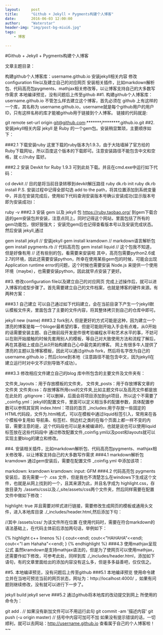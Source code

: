 ```yaml
---
layout:     post
title:      "Github + Jekyll + Pygments构建个人博客"
date:       2016-06-03 12:00:00
author:     "Waterstar"
header-img: "img/post-bg-miui6.jpg"
tags:
    - 博客
    
---
```


#Github + Jekyll + Pygments构建个人博客

文章主题目录：

构建github个人博客库：username.github.io
安装jekyll相关内容
修改configuration file以及建立自己的对应网页
安装相关插件，比如markdown解析包、代码高亮包pygments、mathjax相关修改等，以让博客支持自己的大多数写作需求
本地编译预览，没有问题后上传至github
##1. 构建github个人博客库：username.github.io
不管怎么样去建立这个博客，首先必须在 github 上有这样的一个库，其名称为 username.github.io，username就是每个github用户的用户ID，只有这样名称的库才能被github用于链接到个人博客。
链接的代码就是:

git remote set-url origin git@github.com:*******/********.github.io.git
##2. 安装jekyll相关内容
jekyll 是 Ruby 的一个gem包。安装稍显繁琐，主要顺序如下：

###2.1 下载安装ruby
这里下载的ruby版本为1.9.3，由于大陆墙掉了官方给的Ruby下载网址，所以百度这个版本的下载即可。注意安装路径不能包含中文和空格，就 c://ruby 蛮好。

###2.2 安装 Devkit for Ruby 1.9.3
可到此处下载。并且在cmd.exe中运行如下代码：

cd devkit // 目的是将当前目录转移到devkit解压路径
ruby dk.rb init
ruby dk.rb install
P.S. 安装过程中记得全部勾选 add to the path，将其位置添加到系统变量中，并且在安装完成后，使用如下代码查询安装版本号确认安装成功(显示版本号即为安装成功)：

ruby -v
###2.3 安装 gem 以及 jekyll 包
https://ruby.taobao.org/
到gem下载合适的gem安装包并安装，注意点同上。同时记得这个网站，里面包括了所有的gem功能包，很好狠强大；
安装完gem后也记得查看版本号以及安装完成状态。
然后安装 jekyll,通过

gem install jekyll // 安装jekyll
gem install kramdown // markdown语言解析包
gem install pygments.rb // 代码高亮包
gem install liquid // 这个包我不知道，但是好像有用
// 还有些别的包，看需要来安装啦
其中，高亮包需要python2.6或2.7的环境，因此还需要安装python，所幸在使用某些gem包的时候，可能会出现 Application runtime error的问题，这个时候也需要安装 Node.js 来提供一个使用环境（maybe），也需要安装python，因此就早点安装了更好。

##3. 修改configuration file以及建立自己的对应网页
完成上述操作后，就可以进入博客的成型步骤了。首先需要建立自己的文件档案，也就是博客的硬件来源。有两种方案：

###3.1 自己建立
可以自己通过如下代码建立，会在当前目录下产生一个jekyll默认模板文件夹，里面包含了主要的文件内容，将其整体拷贝到自己的仓库中即可。

jekyll new (name)
###3.2 fork别人
但是更好的方式可能是这种，因为建立一个漂亮的博客是每一个bloger最希望的事，但是可能刚开始入手会有点难，从0开始的话需要安装主题、自己做前段开发是件很考验编程水平和艺术水平的事，不妨可以在刚开始接触的时候先套用别人的模板，等自己对大致使用方法和流程了解后，再在其基础上或自己从0开始构建自己心中最完美的博客。
网上有很多牛人提供了漂亮的主题以及博客模板，因此可以通过github fork，然后将名字改为自己的username.github.io；然后clone到本地（注意路径不能包含中文，因为jekyll在建立运行时对中文不识别导致不成功）。

###3.3 修改相应文件建立自己的blog
库中所包含的主要文件及文件夹有：

文件夹_layouts：用于存放模板的文件夹，
文件夹_posts：用于存放博客文章的文件夹
文件夹css：存放博客所用css的文件夹,比如主题文件以及高亮文件都是放在此处的
.gitignore：可以删掉，后面会将项目添加到git项目，所以这个不需要了
_coinfig.yml：jekyll的配置文件，里面可以定义相当多的配置参数，具体配置参数可以参照其官网
index.html：项目的首页
_includes:用于存放一些固定的HTML代码段，文件为.html格式，可以在模板中通过liquid标签引入，常用来在各个模板中复用如 导航条、标签栏、侧边栏之类的在每个页面上都一样不变的内容，需要注意的是，这个代码段也可以是未被编译的，也就是说也可以使用liquid标签放在这些代码段中
通过修改配置文件_coinfig.yml以及post和layouts就可以实现主要blog的建立和修改。

##4. 安装相关插件，比如markdown解析包、代码高亮包pygments、mathjax相关修改等，以让博客支持自己的大多数写作需求
###4.1 markdown解析包 kramdown
通过gem安装后，需要在配置文件 _coinfig.yml 中添加该项：

markdown: kramdown
kramdown:
  input: GFM
###4.2 代码高亮包 pygments
安装后，首先需要一个 .css 文件，但是我也不清楚怎么在windows下生成这个文件，也就是从网上找到的一个，且其来源为此，并且名字成为 highlight.css，存放目录为 ./assets/css以及./_site/assets/css两个文件夹，然后同样需要在配置文件中做如下修改：

highlight: true
并且需要对样式进行链接，需要修改生成网页的模板或通用头文件，进入本地库目录 ./_includes/header.html,然后添加下句：

<link rel="stylesheet" href="/assets/css/highlight.css">
//其中 /assets/css/ 为该文件所在位置
在使用代码时，需要在符合markdown的语法基础上，在代码主体前后添加两句话，举例如下：

{% highlight c++ linenos %}
{
    cout<<endl;
    cout<<"HAHAHA"<<endl;
    cout<<"I am Hahaha"<<endl;
}
{% endhighlight %}
###4.3 使用mathjax呈现公式
虽然kramdown是支持mathjax语法的，但是为了使网页可以使用mathjax，还需要作如下修改，可参考此处，同样到库 ./_includes/header.html，添加如下语句，有的文章里面给出的添加内容没有这么多，但是多多益善吧，仅仅信之。

##5. 本地编译预览，没有问题后上传至github
###5.1 本地编译预览
使用命令建立并在当地可预览当前的网页状态，网址为：http://localhost:4000/ ，如果有问题则继续修改，没有就可以进行下一步了。

jekyll build 
jekyll serve
###5.2 通过github将本地库的改动提交到网上
所使用的命令为：

git add . // 如果没有新加文件可以不用运行此句
git commit -am '描述内容'
git push (-u origin master) // 括号中内容可加可不加
如果没有提示错误的话，一切顺利，就可以去网站：http://username.github.io 查看属于自己的个人博客啦！~~